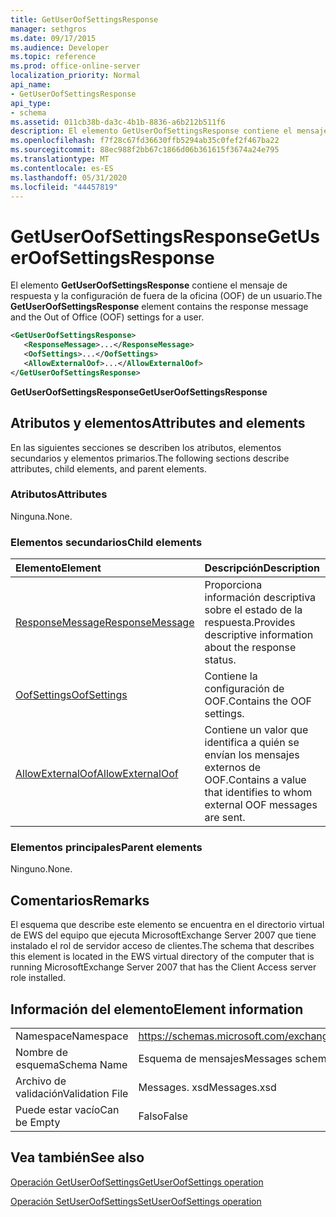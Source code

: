 ```yaml
---
title: GetUserOofSettingsResponse
manager: sethgros
ms.date: 09/17/2015
ms.audience: Developer
ms.topic: reference
ms.prod: office-online-server
localization_priority: Normal
api_name:
- GetUserOofSettingsResponse
api_type:
- schema
ms.assetid: 011cb38b-da3c-4b1b-8836-a6b212b511f6
description: El elemento GetUserOofSettingsResponse contiene el mensaje de respuesta y la configuración de fuera de la oficina (OOF) de un usuario.
ms.openlocfilehash: f7f28c67fd36630ffb5294ab35c0fef2f467ba22
ms.sourcegitcommit: 88ec988f2bb67c1866d06b361615f3674a24e795
ms.translationtype: MT
ms.contentlocale: es-ES
ms.lasthandoff: 05/31/2020
ms.locfileid: "44457819"
---
```

# <a name="getuseroofsettingsresponse"></a><span data-ttu-id="771b9-103">GetUserOofSettingsResponse</span><span class="sxs-lookup"><span data-stu-id="771b9-103">GetUserOofSettingsResponse</span></span>

<span data-ttu-id="771b9-104">El elemento **GetUserOofSettingsResponse** contiene el mensaje de respuesta y la configuración de fuera de la oficina (OOF) de un usuario.</span><span class="sxs-lookup"><span data-stu-id="771b9-104">The **GetUserOofSettingsResponse** element contains the response message and the Out of Office (OOF) settings for a user.</span></span> 
  
```xml
<GetUserOofSettingsResponse>
   <ResponseMessage>...</ResponseMessage>
   <OofSettings>...</OofSettings>
   <AllowExternalOof>...</AllowExternalOof>
</GetUserOofSettingsResponse>
```

 <span data-ttu-id="771b9-105">**GetUserOofSettingsResponse**</span><span class="sxs-lookup"><span data-stu-id="771b9-105">**GetUserOofSettingsResponse**</span></span>
## <a name="attributes-and-elements"></a><span data-ttu-id="771b9-106">Atributos y elementos</span><span class="sxs-lookup"><span data-stu-id="771b9-106">Attributes and elements</span></span>

<span data-ttu-id="771b9-107">En las siguientes secciones se describen los atributos, elementos secundarios y elementos primarios.</span><span class="sxs-lookup"><span data-stu-id="771b9-107">The following sections describe attributes, child elements, and parent elements.</span></span>
  
### <a name="attributes"></a><span data-ttu-id="771b9-108">Atributos</span><span class="sxs-lookup"><span data-stu-id="771b9-108">Attributes</span></span>

<span data-ttu-id="771b9-109">Ninguna.</span><span class="sxs-lookup"><span data-stu-id="771b9-109">None.</span></span>
  
### <a name="child-elements"></a><span data-ttu-id="771b9-110">Elementos secundarios</span><span class="sxs-lookup"><span data-stu-id="771b9-110">Child elements</span></span>

|<span data-ttu-id="771b9-111">**Elemento**</span><span class="sxs-lookup"><span data-stu-id="771b9-111">**Element**</span></span>|<span data-ttu-id="771b9-112">**Descripción**</span><span class="sxs-lookup"><span data-stu-id="771b9-112">**Description**</span></span>|
|:-----|:-----|
|[<span data-ttu-id="771b9-113">ResponseMessage</span><span class="sxs-lookup"><span data-stu-id="771b9-113">ResponseMessage</span></span>](responsemessage.md) <br/> |<span data-ttu-id="771b9-114">Proporciona información descriptiva sobre el estado de la respuesta.</span><span class="sxs-lookup"><span data-stu-id="771b9-114">Provides descriptive information about the response status.</span></span>  <br/> |
|[<span data-ttu-id="771b9-115">OofSettings</span><span class="sxs-lookup"><span data-stu-id="771b9-115">OofSettings</span></span>](oofsettings.md) <br/> |<span data-ttu-id="771b9-116">Contiene la configuración de OOF.</span><span class="sxs-lookup"><span data-stu-id="771b9-116">Contains the OOF settings.</span></span>  <br/> |
|[<span data-ttu-id="771b9-117">AllowExternalOof</span><span class="sxs-lookup"><span data-stu-id="771b9-117">AllowExternalOof</span></span>](allowexternaloof.md) <br/> |<span data-ttu-id="771b9-118">Contiene un valor que identifica a quién se envían los mensajes externos de OOF.</span><span class="sxs-lookup"><span data-stu-id="771b9-118">Contains a value that identifies to whom external OOF messages are sent.</span></span>  <br/> |
   
### <a name="parent-elements"></a><span data-ttu-id="771b9-119">Elementos principales</span><span class="sxs-lookup"><span data-stu-id="771b9-119">Parent elements</span></span>

<span data-ttu-id="771b9-120">Ninguno.</span><span class="sxs-lookup"><span data-stu-id="771b9-120">None.</span></span>
  
## <a name="remarks"></a><span data-ttu-id="771b9-121">Comentarios</span><span class="sxs-lookup"><span data-stu-id="771b9-121">Remarks</span></span>

<span data-ttu-id="771b9-122">El esquema que describe este elemento se encuentra en el directorio virtual de EWS del equipo que ejecuta MicrosoftExchange Server 2007 que tiene instalado el rol de servidor acceso de clientes.</span><span class="sxs-lookup"><span data-stu-id="771b9-122">The schema that describes this element is located in the EWS virtual directory of the computer that is running MicrosoftExchange Server 2007 that has the Client Access server role installed.</span></span>
  
## <a name="element-information"></a><span data-ttu-id="771b9-123">Información del elemento</span><span class="sxs-lookup"><span data-stu-id="771b9-123">Element information</span></span>

|||
|:-----|:-----|
|<span data-ttu-id="771b9-124">Namespace</span><span class="sxs-lookup"><span data-stu-id="771b9-124">Namespace</span></span>  <br/> |https://schemas.microsoft.com/exchange/services/2006/messages  <br/> |
|<span data-ttu-id="771b9-125">Nombre de esquema</span><span class="sxs-lookup"><span data-stu-id="771b9-125">Schema Name</span></span>  <br/> |<span data-ttu-id="771b9-126">Esquema de mensajes</span><span class="sxs-lookup"><span data-stu-id="771b9-126">Messages schema</span></span>  <br/> |
|<span data-ttu-id="771b9-127">Archivo de validación</span><span class="sxs-lookup"><span data-stu-id="771b9-127">Validation File</span></span>  <br/> |<span data-ttu-id="771b9-128">Messages. xsd</span><span class="sxs-lookup"><span data-stu-id="771b9-128">Messages.xsd</span></span>  <br/> |
|<span data-ttu-id="771b9-129">Puede estar vacío</span><span class="sxs-lookup"><span data-stu-id="771b9-129">Can be Empty</span></span>  <br/> |<span data-ttu-id="771b9-130">Falso</span><span class="sxs-lookup"><span data-stu-id="771b9-130">False</span></span>  <br/> |
   
## <a name="see-also"></a><span data-ttu-id="771b9-131">Vea también</span><span class="sxs-lookup"><span data-stu-id="771b9-131">See also</span></span>



[<span data-ttu-id="771b9-132">Operación GetUserOofSettings</span><span class="sxs-lookup"><span data-stu-id="771b9-132">GetUserOofSettings operation</span></span>](getuseroofsettings-operation.md)
  
[<span data-ttu-id="771b9-133">Operación SetUserOofSettings</span><span class="sxs-lookup"><span data-stu-id="771b9-133">SetUserOofSettings operation</span></span>](setuseroofsettings-operation.md)


